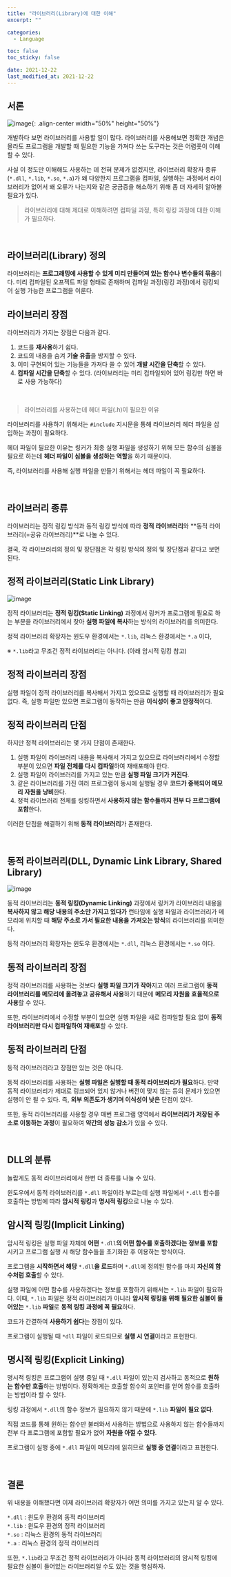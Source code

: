 ```yaml
---
title: "라이브러리(Library)에 대한 이해"
excerpt: ""

categories:
  - Language

toc: false
toc_sticky: false

date: 2021-12-22
last_modified_at: 2021-12-22
---
```


## 서론

![image](https://user-images.githubusercontent.com/34677157/146958305-e3db74ae-5e08-4c81-9f55-f2e9e55d1dfe.png){: .align-center width="50%" height="50%"}

개발하다 보면 라이브러리를 사용할 일이 많다. 라이브러리를 사용해보면 정확한 개념은 몰라도 프로그램을 개발할 때 필요한 기능을 가져다 쓰는 도구라는 것은 어렴풋이 이해할 수 있다.

사실 이 정도만 이해해도 사용하는 데 전혀 문제가 없겠지만, 라이브러리 확장자 종류(`*.dll`, `*.lib`, `*.so`, `*.a`)가 왜 다양한지 프로그램을 컴파일, 실행하는 과정에서 라이브러리가 없어서 왜 오류가 나는지와 같은 궁금증을 해소하기 위해 좀 더 자세히 알아볼 필요가 있다.

> 라이브러리에 대해 제대로 이해하려면 컴파일 과정, 특히 링킹 과정에 대한 이해가 필요하다.

<br>

## 라이브러리(Library) 정의
라이브러리는 **프로그래밍에 사용할 수 있게 미리 만들어져 있는 함수나 변수들의 묶음**이다. 미리 컴파일된 오프젝트 파일 형태로 존재하며 컴파일 과정(링킹 과정)에서 링킹되어 실행 가능한 프로그램을 이룬다.


## 라이브러리 장점
라이브러리가 가지는 장점은 다음과 같다.

1. 코드를 **재사용**하기 쉽다.
2. 코드의 내용을 숨겨 **기술 유출**을 방지할 수 있다.
3. 이미 구현되어 있는 기능들을 가져다 쓸 수 있어 **개발 시간을 단축**할 수 있다.
4. **컴파일 시간을 단축**할 수 있다. (라이브러리는 미리 컴파일되어 있어 링킹만 하면 바로 사용 가능하다)

<br>

> 라이브러리를 사용하는데 헤더 파일(.h)이 필요한 이유

라이브러리를 사용하기 위해서는 `#include` 지시문을 통해 라이브러리 헤더 파일을 삽입하는 과정이 필요하다.

헤더 파일이 필요한 이유는 링커가 최종 실행 파일을 생성하기 위해 모든 함수의 심볼을 필요로 하는데 **헤더 파일이 심볼을 생성하는 역할**을 하기 때문이다.

즉, 라이브러리를 사용해 실행 파일을 만들기 위해서는 헤더 파일이 꼭 필요하다.

<br>

## 라이브러리 종류
라이브러리는 정적 링킹 방식과 동적 링킹 방식에 따라 **정적 라이브러리**와 **동적 라이브러리(=공유 라이브러리)**로 나눌 수 있다.

결국, 각 라이브러리의 정의 및 장단점은 각 링킹 방식의 정의 및 장단점과 같다고 보면 된다.


## 정적 라이브러리(Static Link Library)
![image](https://user-images.githubusercontent.com/34677157/146958619-89420189-c7d5-4e4b-9362-aca19786f682.png)

정적 라이브러리는 **정적 링킹(Static Linking)** 과정에서 링커가 프로그램에 필요로 하는 부분을 라이브러리에서 찾아 **실행 파일에 복사**하는 방식의 라이브러리를 의미한다.

정적 라이브러리 확장자는 윈도우 환경에서는 `*.lib`, 리눅스 환경에서는 `*.a` 이다,

※ `*.lib`라고 무조건 정적 라이브러리는 아니다. (아래 암시적 링킹 참고)


## 정적 라이브러리 장점
실행 파일이 정적 라이브러리를 복사해서 가지고 있으므로 실행할 때 라이브러리가 필요 없다. 즉, 실행 파일만 있으면 프로그램이 동작하는 만큼 **이식성이 좋고 안정적**이다.


## 정적 라이브러리 단점
하지만 정적 라이브러리는 몇 가지 단점이 존재한다.

1. 실행 파일이 라이브러리 내용을 복사해서 가지고 있으므로 라이브러리에서 수정할 부분이 있으면 **파일 전체를 다시 컴파일**하여 재배포해야 한다.
2. 실행 파일이 라이브러리를 가지고 있는 만큼 **실행 파일 크기가 커진다**.
3. 같은 라이브러리를 가진 여러 프로그램이 동시에 실행될 경우 **코드가 중복되어 메모리 자원을 낭비**한다.
4. 정적 라이브러리 전체를 링킹하면서 **사용하지 않는 함수들까지 전부 다 프로그램에 포함**한다.

이러한 단점을 해결하기 위해 **동적 라이브러리**가 존재한다.

<br>

## 동적 라이브러리(DLL, Dynamic Link Library, Shared Library)
![image](https://user-images.githubusercontent.com/34677157/146958815-89a26f94-120d-4edf-b286-e2476fd13af6.png)


동적 라이브러리는 **동적 링킹(Dynamic Linking)** 과정에서 링커가 라이브러리 내용을 **복사하지 않고 해당 내용의 주소만 가지고 있다가** 런타임에 실행 파일과 라이브러리가 메모리에 위치할 때 **해당 주소로 가서 필요한 내용을 가져오는 방식**의 라이브러리를 의미한다.

동적 라이브러리 확장자는 윈도우 환경에서는 `*.dll`, 리눅스 환경에서는 `*.so` 이다.


## 동적 라이브러리 장점
정적 라이브러리를 사용하는 것보다 **실행 파일 크기가 작아**지고 여러 프로그램이 **동적 라이브러리를 메모리에 올려놓고 공유해서 사용**하기 때문에 **메모리 자원을 효율적으로 사용**할 수 있다.

또한, 라이브러리에서 수정할 부분이 있으면 실행 파일을 새로 컴파일할 필요 없이 **동적 라이브러리만 다시 컴파일하여 재배포**할 수 있다.


## 동적 라이브러리 단점
동적 라이브러리라고 장점만 있는 것은 아니다.

동적 라이브러리를 사용하는 **실행 파일은 실행할 때 동적 라이브러리가 필요**하다. 만약 동적 라이브러리가 제대로 링크되어 있지 않거나 버전이 맞지 않는 등의 문제가 있으면 실행이 안 될 수 있다. 즉, **외부 의존도가 생기며 이식성이 낮은** 단점이 있다.

또한, 동적 라이브러리를 사용할 경우 매번 프로그램 영역에서 **라이브러리가 저장된 주소로 이동하는 과정**이 필요하여 **약간의 성능 감소**가 있을 수 있다.

<br>

## DLL의 분류
놀랍게도 동적 라이브러리에서 한번 더 종류를 나눌 수 있다.

윈도우에서 동적 라이브러리를 `*.dll` 파일이라 부르는데 실행 파일에서 `*.dll` 함수를 호출하는 방법에 따라 **암시적 링킹**과 **명시적 링킹**으로 나눌 수 있다.


## 암시적 링킹(Implicit Linking)
암시적 링킹은 실행 파일 자체에 **어떤** `*.dll`**의 어떤 함수를 호출하겠다는 정보를 포함** 시키고 프로그램 실행 시 해당 함수들을 초기화한 후 이용하는 방식이다.

프로그램을 **시작하면서 해당** `*.dll`**을 로드**하며 `*.dll`에 정의된 함수를 마치 **자신의 함수처럼 호출**할 수 있다.

실행 파일에 어떤 함수를 사용하겠다는 정보를 포함하기 위해서는 `*.lib` 파일이 필요하다. 이때, `*.lib` 파일은 정적 라이브러리가 아니라 **암시적 링킹을 위해 필요한 심볼이 들어있는** `*.lib` **파일**로 **동적 링킹 과정에 꼭 필요**하다.

코드가 간결하여 **사용하기 쉽다**는 장점이 있다.

프로그램이 실행될 때 `*dll` 파일이 로드되므로 **실행 시 연결**이라고 표현한다.


## 명시적 링킹(Explicit Linking)
명시적 링킹은 프로그램이 실행 중일 때 `*.dll` 파일이 있는지 검사하고 동적으로 **원하는 함수만 호출**하는 방법이다. 정확하게는 호출할 함수의 포인터를 얻어 함수를 호출하는 방법이라 할 수 있다.

링킹 과정에서 `*.dll`의 함수 정보가 필요하지 않기 때문에 `*.lib` **파일이 필요 없다**.

직접 코드를 통해 원하는 함수만 불러와서 사용하는 방법으로 사용하지 않는 함수들까지 전부 다 프로그램에 포함할 필요가 없어 **자원을 아낄 수 있다**.

프로그램이 실행 중에 `*.dll` 파일이 메모리에 읽히므로 **실행 중 연결**이라고 표현한다.

<br>

## 결론
위 내용을 이해했다면 이제 라이브러리 확장자가 어떤 의미를 가지고 있는지 알 수 있다.

`*.dll` : 윈도우 환경의 동적 라이브러리  
`*.lib` : 윈도우 환경의 정적 라이브러리  
`*.so` : 리눅스 환경의 동적 라이브러리  
`*.a` : 리눅스 환경의 정적 라이브러리  

또한, `*.lib`라고 무조건 정적 라이브러리가 아니라 동적 라이브러리의 암시적 링킹에 필요한 심볼이 들어있는 라이브러리일 수도 있는 것을 명심하자.

<br>